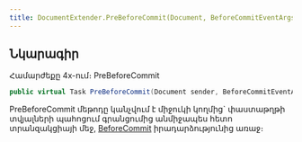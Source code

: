 ```yaml
---
title: DocumentExtender.PreBeforeCommit(Document, BeforeCommitEventArgs) մեթոդ
---
```


## Նկարագիր

Համարժեքը 4x-ում։ PreBeforeCommit

```c#
public virtual Task PreBeforeCommit(Document sender, BeforeCommitEventArgs args)
```

PreBeforeCommit մեթոդը կանչվում է միջուկի կողմից` փաստաթղթի տվյալների պահոցում գրանցումից անմիջապես հետո տրանզակցիայի մեջ, [BeforeCommit](https://armsoft.github.io/as4x-docs/HTM/ProgrGuide/ScriptProcs/BeforeCommit.html) իրադարձությունից առաջ։
